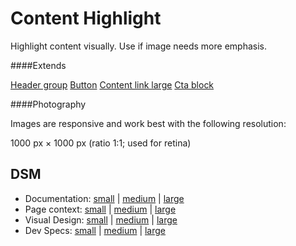 # Content Highlight

Highlight content visually. Use if image needs more emphasis.

####Extends

[Header group](https://ultimaker.invisionapp.com/dsm/ultimaker/ultimaker-com/asset/components/5c66ce0898e16fb949df03a4)
[Button](https://ultimaker.invisionapp.com/dsm/ultimaker/ultimaker-com/asset/components/5be413e1b250b10011a46961)
[Content link large](https://ultimaker.invisionapp.com/dsm/ultimaker/ultimaker-com/asset/components/5c516f1391e0c89f19ddb26a)
[Cta block](https://ultimaker.invisionapp.com/dsm/ultimaker/ultimaker-com/asset/components/5c66ce5698e16f543ddf03ae)


####Photography

Images are responsive and work best with the following resolution:

1000 px × 1000 px (ratio 1:1; used for retina)

## DSM
* Documentation: [small](https://ultimaker.invisionapp.com/dsm/ultimaker/ultimaker-com/asset/components/5cdeb20a7b28d94241efa328) | [medium](https://ultimaker.invisionapp.com/dsm/ultimaker/ultimaker-com/asset/components/5cdeb21d980a55339550a6cf) | [large](https://ultimaker.invisionapp.com/dsm/ultimaker/ultimaker-com/asset/components/5cdeb22aa8a1d4413d7a5d5f)
* Page context: [small](https://ultimaker.invisionapp.com/d/main#/console/16168244/336550111/preview) | [medium](https://ultimaker.invisionapp.com/d/main#/console/16168244/336550112/preview) | [large](https://ultimaker.invisionapp.com/d/main#/console/16168244/336550113/preview)
* Visual Design: [small](https://ultimaker.invisionapp.com/d/main#/console/16168244/337599171/preview) | [medium](https://ultimaker.invisionapp.com/d/main#/console/16168244/337599172/preview) | [large](https://ultimaker.invisionapp.com/d/main#/console/16168244/337599170/preview) 
* Dev Specs: [small](https://ultimaker.invisionapp.com/d/main#/console/16168244/360216164/inspect) | [medium](https://ultimaker.invisionapp.com/d/main#/console/16168244/360216165/inspect) | [large](https://ultimaker.invisionapp.com/d/main#/console/16168244/360216166/inspect)